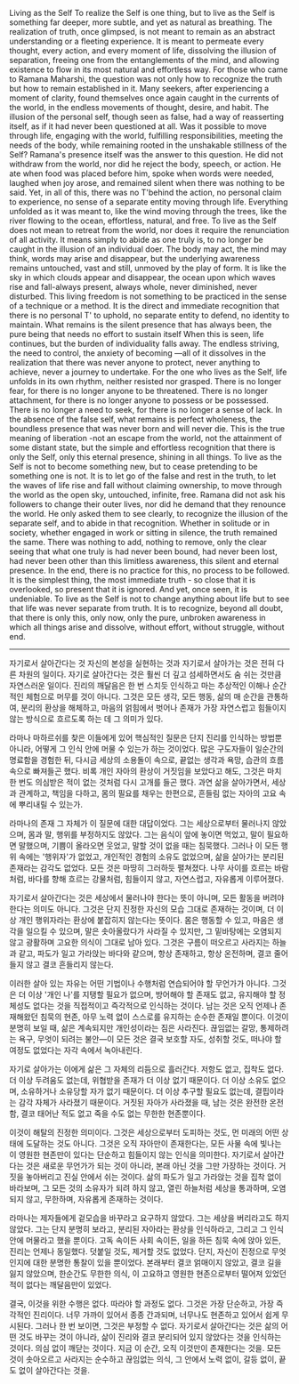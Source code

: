 Living as the Self
To realize the Self is one thing, but to live as the Self is something far deeper, more subtle, and yet as natural as breathing. The realization of truth, once glimpsed, is not meant to remain as an abstract understanding or a fleeting experience. It is meant to permeate every thought, every action, and every moment of life, dissolving the illusion of separation, freeing one from the entanglements of the mind, and allowing existence to flow in its most natural and effortless way.
For those who came to Ramana Maharshi, the question was not only how to recognize the truth but how to remain established in it. Many seekers, after experiencing a moment of clarity, found themselves once again caught in the currents of the world, in the endless movements of thought, desire, and habit. The illusion of the personal self, though seen as false, had a way of reasserting itself, as if it had never been questioned at all. Was it possible to move through life, engaging with the world, fulfilling responsibilities, meeting the needs of the body, while remaining rooted in the unshakable stillness of the Self?
Ramana's presence itself was the answer to this question. He did not withdraw from the world, nor did he reject the body, speech, or action. He ate when food was placed before him, spoke when words were needed, laughed when joy arose, and remained silent when there was nothing to be said. Yet, in all of this, there was no T'behind the action, no personal claim to experience, no sense of a separate entity moving through life. Everything unfolded as it was meant to, like the wind moving through the trees, like the river flowing to the ocean, effortless, natural, and free.
To live as the Self does not mean to retreat from the world, nor does it require the renunciation of all activity. It means simply to abide as one truly is, to no longer be caught in the illusion of an individual doer. The body may act, the mind may think, words may arise and disappear, but the underlying awareness remains untouched, vast and still, unmoved by the play of form. It is like the sky in which clouds appear and disappear, the ocean upon which waves rise and fall-always present, always whole, never diminished, never disturbed.
This living freedom is not something to be practiced in the sense of a technique or a method. It is the direct and immediate recognition that there is no personal T' to uphold, no separate entity to defend, no identity to maintain. What remains is the silent presence that has always been, the pure being that needs no effort to sustain itself When this is seen, life continues, but the burden of individuality falls away. The endless striving, the need to control, the anxiety of becoming —all of it dissolves in the realization that there was never anyone to protect, never anything to achieve, never a journey to undertake.
For the one who lives as the Self, life unfolds in its own rhythm, neither resisted nor grasped. There is no longer fear, for there is no longer anyone to be threatened. There is no longer attachment, for there is no longer anyone to possess or be possessed. There is no longer a need to seek, for there is no longer a sense of lack. In the absence of the false self, what remains is perfect wholeness, the boundless presence that was never born and will never die.
This is the true meaning of liberation -not an escape from the world, not the attainment of some distant state, but the simple and effortless recognition that there is only the Self, only this eternal presence, shining in all things. To live as the Self is not to become something new, but to cease pretending to be something one is not. It is to let go of the false and rest in the truth, to let the waves of life rise and fall without claiming ownership, to move through the world as the open sky, untouched, infinite, free.
Ramana did not ask his followers to change their outer lives, nor did he demand that they renounce the world. He only asked them to see clearly, to recognize the illusion of the separate self, and to abide in that recognition. Whether in solitude or in society, whether engaged in work or sitting in silence, the truth remained the same. There was nothing to add, nothing to remove, only the clear seeing that what one truly is had never been bound, had never been lost, had never been other than this limitless awareness, this silent and eternal presence.
In the end, there is no practice for this, no process to be followed. It is the simplest thing, the most immediate truth - so close that it is overlooked, so present that it is ignored. And yet, once seen, it is undeniable. To live as the Self is not to change anything about life but to see that life was never separate from truth. It is to recognize, beyond all doubt, that there is only this, only now, only the pure, unbroken awareness in which all things arise and dissolve, without effort, without struggle, without end.

---

자기로서 살아간다는 것
자신의 본성을 실현하는 것과 자기로서 살아가는 것은 전혀 다른 차원의 일이다. 자기로 살아간다는 것은 훨씬 더 깊고 섬세하면서도 숨 쉬는 것만큼 자연스러운 일이다. 진리의 깨달음은 한 번 스치듯 인식하고 마는 추상적인 이해나 순간적인 체험으로 머무를 것이 아니다. 그것은 모든 생각, 모든 행동, 삶의 매 순간을 관통하여, 분리의 환상을 해체하고, 마음의 얽힘에서 벗어나 존재가 가장 자연스럽고 힘들이지 않는 방식으로 흐르도록 하는 데 그 의미가 있다.

라마나 마하르쉬를 찾은 이들에게 있어 핵심적인 질문은 단지 진리를 인식하는 방법뿐 아니라, 어떻게 그 인식 안에 머물 수 있는가 하는 것이었다. 많은 구도자들이 일순간의 명료함을 경험한 뒤, 다시금 세상의 소용돌이 속으로, 끝없는 생각과 욕망, 습관의 흐름 속으로 빠져들곤 했다. 비록 개인 자아의 환상이 거짓임을 보았다고 해도, 그것은 마치 한 번도 의심받은 적이 없는 것처럼 다시 고개를 들곤 했다. 과연 삶을 살아가면서, 세상과 관계하고, 책임을 다하고, 몸의 필요를 채우는 한편으로, 흔들림 없는 자아의 고요 속에 뿌리내릴 수 있는가.

라마나의 존재 그 자체가 이 질문에 대한 대답이었다. 그는 세상으로부터 물러나지 않았으며, 몸과 말, 행위를 부정하지도 않았다. 그는 음식이 앞에 놓이면 먹었고, 말이 필요하면 말했으며, 기쁨이 올라오면 웃었고, 말할 것이 없을 때는 침묵했다. 그러나 이 모든 행위 속에는 '행위자'가 없었고, 개인적인 경험의 소유도 없었으며, 삶을 살아가는 분리된 존재라는 감각도 없었다. 모든 것은 마땅히 그러하듯 펼쳐졌다. 나무 사이를 흐르는 바람처럼, 바다를 향해 흐르는 강물처럼, 힘들이지 않고, 자연스럽고, 자유롭게 이루어졌다.

자기로서 살아간다는 것은 세상에서 물러나야 한다는 뜻이 아니며, 모든 활동을 버려야 한다는 의미도 아니다. 그것은 단지 진정한 자신의 모습 그대로 존재하는 것이며, 더 이상 개인 행위자라는 환상에 붙잡히지 않는다는 뜻이다. 몸은 행동할 수 있고, 마음은 생각을 일으킬 수 있으며, 말은 솟아올랐다가 사라질 수 있지만, 그 밑바탕에는 오염되지 않고 광활하며 고요한 의식이 그대로 남아 있다. 그것은 구름이 떠오르고 사라지는 하늘과 같고, 파도가 일고 가라앉는 바다와 같으며, 항상 존재하고, 항상 온전하며, 결코 줄어들지 않고 결코 흔들리지 않는다.

이러한 살아 있는 자유는 어떤 기법이나 수행처럼 연습되어야 할 무언가가 아니다. 그것은 더 이상 '개인 나'를 지탱할 필요가 없으며, 방어해야 할 존재도 없고, 유지해야 할 정체성도 없다는 것을 직접적이고 즉각적으로 인식하는 것이다. 남는 것은 오직 언제나 존재해왔던 침묵의 현존, 아무 노력 없이 스스로를 유지하는 순수한 존재일 뿐이다. 이것이 분명히 보일 때, 삶은 계속되지만 개인성이라는 짐은 사라진다. 끊임없는 갈망, 통제하려는 욕구, 무엇이 되려는 불안—이 모든 것은 결국 보호할 자도, 성취할 것도, 떠나야 할 여정도 없었다는 자각 속에서 녹아내린다.

자기로 살아가는 이에게 삶은 그 자체의 리듬으로 흘러간다. 저항도 없고, 집착도 없다. 더 이상 두려움도 없는데, 위협받을 존재가 더 이상 없기 때문이다. 더 이상 소유도 없으며, 소유하거나 소유당할 자가 없기 때문이다. 더 이상 추구할 필요도 없는데, 결핍이라는 감각 자체가 사라졌기 때문이다. 거짓된 자아가 사라졌을 때, 남는 것은 완전한 온전함, 결코 태어난 적도 없고 죽을 수도 없는 무한한 현존뿐이다.

이것이 해탈의 진정한 의미이다. 그것은 세상으로부터 도피하는 것도, 먼 미래의 어떤 상태에 도달하는 것도 아니다. 그것은 오직 자아만이 존재한다는, 모든 사물 속에 빛나는 이 영원한 현존만이 있다는 단순하고 힘들이지 않는 인식을 의미한다. 자기로서 살아간다는 것은 새로운 무언가가 되는 것이 아니라, 본래 아닌 것을 그만 가장하는 것이다. 거짓을 놓아버리고 진실 안에서 쉬는 것이다. 삶의 파도가 일고 가라앉는 것을 집착 없이 바라보며, 그 모든 것의 소유자가 되려 하지 않고, 열린 하늘처럼 세상을 통과하며, 오염되지 않고, 무한하며, 자유롭게 존재하는 것이다.

라마나는 제자들에게 겉모습을 바꾸라고 요구하지 않았다. 그는 세상을 버리라고도 하지 않았다. 그는 단지 분명히 보라고, 분리된 자아라는 환상을 인식하라고, 그리고 그 인식 안에 머물라고 했을 뿐이다. 고독 속이든 사회 속이든, 일을 하든 침묵 속에 앉아 있든, 진리는 언제나 동일했다. 덧붙일 것도, 제거할 것도 없었다. 단지, 자신이 진정으로 무엇인지에 대한 분명한 통찰이 있을 뿐이었다. 본래부터 결코 얽매이지 않았고, 결코 길을 잃지 않았으며, 한순간도 무한한 의식, 이 고요하고 영원한 현존으로부터 떨어져 있었던 적이 없다는 깨달음만이 있었다.

결국, 이것을 위한 수행은 없다. 따라야 할 과정도 없다. 그것은 가장 단순하고, 가장 즉각적인 진리이다. 너무 가까이 있어서 종종 간과되며, 너무나도 현존하고 있어서 쉽게 무시된다. 그러나 한 번 보이면, 그것은 부정할 수 없다. 자기로서 살아간다는 것은 삶의 어떤 것도 바꾸는 것이 아니라, 삶이 진리와 결코 분리되어 있지 않았다는 것을 인식하는 것이다. 의심 없이 깨닫는 것이다. 지금 이 순간, 오직 이것만이 존재한다는 것을. 모든 것이 솟아오르고 사라지는 순수하고 끊임없는 의식, 그 안에서 노력 없이, 갈등 없이, 끝도 없이 살아간다는 것을.